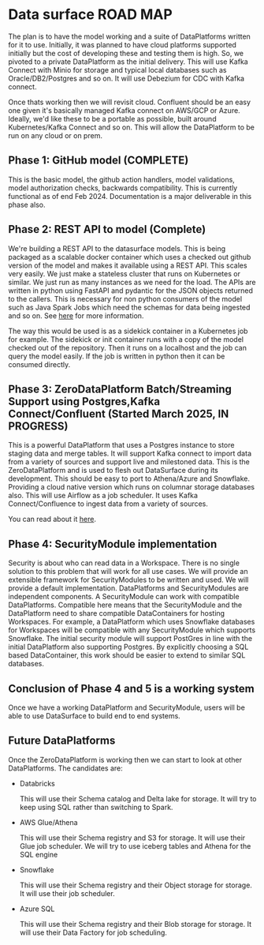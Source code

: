 # Data surface ROAD MAP

The plan is to have the model working and a suite of DataPlatforms written for it to use. Initially, it was planned to have cloud platforms supported initially but the cost of developing these and testing them is high. So, we pivoted to a private DataPlatform as the initial delivery. This will use Kafka Connect with Minio for storage and typical local databases such as Oracle/DB2/Postgres and so on. It will use Debezium for CDC with Kafka connect.

Once thats working then we will revisit cloud. Confluent should be an easy one given it's basically managed Kafka connect on AWS/GCP or Azure. Ideally, we'd like these to be a portable as possible, built around Kubernetes/Kafka Connect and so on. This will allow the DataPlatform to be run on any cloud or on prem.

## Phase 1: GitHub model **(COMPLETE)**

This is the basic model, the github action handlers, model validations, model authorization checks, backwards compatibility. This is currently functional as of end Feb 2024. Documentation is a major deliverable in this phase also.

## Phase 2: REST API to model **(Complete)**

We're building a REST API to the datasurface models. This is being packaged as a scalable docker container which uses a checked out github version of the model and makes it available using a REST API. This scales very easily. We just make a stateless cluster that runs on Kubernetes or similar. We just run as many instances as we need for the load. The APIs are written in python using FastAPI and pydantic for the JSON objects returned to the callers. This is necessary for non python consumers of the model such as Java Spark Jobs which need the schemas for data being ingested and so on. See [here](docs/REST_API.md) for more information.

The way this would be used is as a sidekick container in a Kubernetes job for example. The sidekick or init container runs with a copy of the model checked out of the repository. Then it runs on a localhost and the job can query the model easily. If the job is written in python then it can be consumed directly.

## Phase 3: ZeroDataPlatform Batch/Streaming Support using Postgres,Kafka Connect/Confluent (Started March 2025, IN PROGRESS)

This is a powerful DataPlatform that uses a Postgres instance to store staging data and merge tables. It will support Kafka connect to import data from a variety of sources and support live and milestoned data. This is the ZeroDataPlatform and is used to flesh out DataSurface during its development. This should be easy to port to Athena/Azure and Snowflake. Providing a cloud native version which runs on columnar storage databases also. This will use Airflow as a job scheduler. It uses Kafka Connect/Confluence to ingest data from a variety of sources.

You can read about it [here](docs/zero/README.md).

## Phase 4: SecurityModule implementation

Security is about who can read data in a Workspace. There is no single solution to this problem that will work for all use cases. We will provide an extensible framework for SecurityModules to be written and used. We will provide a default implementation. DataPlatforms and SecurityModules are independent components. A SecurityModule can work with compatible DataPlatforms. Compatible here means that the SecurityModule and the DataPlatform need to share compatible DataContainers for hosting Workspaces. For example, a DataPlatform which uses Snowflake databases for Workspaces will be compatible with any SecurityModule which supports Snowflake. The initial security module will support PostGres in line with the initial DataPlatform also supporting Postgres. By explicitly choosing a SQL based DataContainer, this work should be easier to extend to similar SQL databases.

## Conclusion of Phase 4 and 5 is a working system

Once we have a working DataPlatform and SecurityModule, users will be able to use DataSurface to build end to end systems.

## Future DataPlatforms

Once the ZeroDataPlatform is working then we can start to look at other DataPlatforms. The candidates are:

* Databricks

  This will use their Schema catalog and Delta lake for storage. It will try to keep using SQL rather than switching to Spark.

* AWS Glue/Athena

  This will use their Schema registry and S3 for storage. It will use their Glue job scheduler. We will try to use iceberg tables and Athena for the SQL engine

* Snowflake

  This will use their Schema registry and their Object storage for storage. It will use their job scheduler.

* Azure SQL

  This will use their Schema registry and their Blob storage for storage. It will use their Data Factory for job scheduling.
